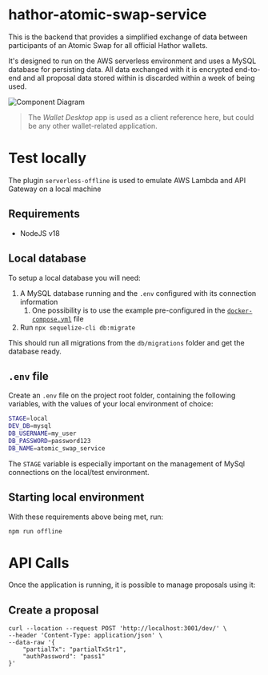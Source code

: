 # hathor-atomic-swap-service
This is the backend that provides a simplified exchange of data between participants of an Atomic Swap for all official
Hathor wallets.

It's designed to run on the AWS serverless environment and uses a MySQL database for persisting data. All data exchanged
with it is encrypted end-to-end and all proposal data stored within is discarded within a week of being used.

![Component Diagram](https://user-images.githubusercontent.com/1299409/207974802-e4a9a50b-c712-440c-8c39-58e1c40be4b5.png)
> The _Wallet Desktop_ app is used as a client reference here, but could be any other wallet-related application.

# Test locally
The plugin `serverless-offline` is used to emulate AWS Lambda and API Gateway on a local machine

## Requirements
- NodeJS v18

## Local database
To setup a local database you will need:
1. A MySQL database running and the `.env` configured with its connection information
   1. One possibility is to use the example pre-configured in the [`docker-compose.yml`](docker-compose.yml) file
2. Run `npx sequelize-cli db:migrate`

This should run all migrations from the `db/migrations` folder and get the database ready.

## `.env` file
Create an `.env` file on the project root folder, containing the following variables, with the values of your local
environment of choice: 
```sh
STAGE=local
DEV_DB=mysql
DB_USERNAME=my_user
DB_PASSWORD=password123
DB_NAME=atomic_swap_service
```
The `STAGE` variable is especially important on the management of MySql connections on the local/test environment.

## Starting local environment
With these requirements above being met, run:
```angular2html
npm run offline
```

# API Calls
Once the application is running, it is possible to manage proposals using it:

## Create a proposal
```shell
curl --location --request POST 'http://localhost:3001/dev/' \
--header 'Content-Type: application/json' \
--data-raw '{
    "partialTx": "partialTxStr1",
    "authPassword": "pass1"
}'
```
